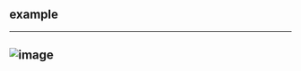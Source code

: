 ## example
---
![image](https://github.com/user-attachments/assets/dfdba046-da1f-422f-9e41-d67bc1cd7450)
---

